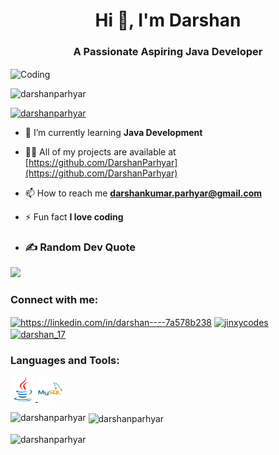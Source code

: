 

<h1 align="center">Hi 👋, I'm Darshan</h1>
<h3 align="center">A Passionate Aspiring Java Developer</h3>
<img align="center" alt="Coding" width="400" src="https://camo.githubusercontent.com/3b6ac7ffce4ad464299706cc72944505ebddf31912e2d3af4d996858e2915d37/68747470733a2f2f696d672e6574696d672e636f6d2f7468756d622f6d7369642d38343134363035362c77696474682d313230302c6865696768742d3930302c696d6773697a652d3633383035332c726573697a656d6f64652d382f32303231303730365f646576656c6f7065722d65636f6e6f6d795f30312e6a7067">

<p align="left"> <img src="https://komarev.com/ghpvc/?username=darshanparhyar&label=Profile%20views&color=0e75b6&style=flat" alt="darshanparhyar" /> </p>

<p align="left"> <a href="https://github.com/ryo-ma/github-profile-trophy"><img src="https://github-profile-trophy.vercel.app/?username=darshanparhyar" alt="darshanparhyar" /></a> </p>

- 🌱 I’m currently learning **Java Development**

- 👨‍💻 All of my projects are available at [https://github.com/DarshanParhyar](https://github.com/DarshanParhyar)

- 📫 How to reach me **darshankumar.parhyar@gmail.com**

- ⚡ Fun fact **I love coding**

- ### ✍️ Random Dev Quote
![](https://quotes-github-readme.vercel.app/api?type=horizontal&theme=radical)

<h3 align="left">Connect with me:</h3>
<p align="left">
<a href="https://linkedin.com/in/https://linkedin.com/in/darshan-︎-︎-︎-7a578b238" target="blank"><img align="center" src="https://raw.githubusercontent.com/rahuldkjain/github-profile-readme-generator/master/src/images/icons/Social/linked-in-alt.svg" alt="https://linkedin.com/in/darshan-︎-︎-︎-7a578b238" height="30" width="40" /></a>
<a href="https://www.youtube.com/c/jinxycodes" target="blank"><img align="center" src="https://raw.githubusercontent.com/rahuldkjain/github-profile-readme-generator/master/src/images/icons/Social/youtube.svg" alt="jinxycodes" height="30" width="40" /></a>
<a href="https://www.leetcode.com/darshan_17" target="blank"><img align="center" src="https://raw.githubusercontent.com/rahuldkjain/github-profile-readme-generator/master/src/images/icons/Social/leet-code.svg" alt="darshan_17" height="30" width="40" /></a>
</p>

<h3 align="left">Languages and Tools:</h3>
<p align="left"> <a href="https://www.java.com" target="_blank" rel="noreferrer"> <img src="https://raw.githubusercontent.com/devicons/devicon/master/icons/java/java-original.svg" alt="java" width="40" height="40"/> </a> <a href="https://www.mysql.com/" target="_blank" rel="noreferrer"> <img src="https://raw.githubusercontent.com/devicons/devicon/master/icons/mysql/mysql-original-wordmark.svg" alt="mysql" width="40" height="40"/> </a> </p>

<p><img align="left" src="https://github-readme-stats.vercel.app/api/top-langs?username=darshanparhyar&show_icons=true&locale=en&layout=compact" alt="darshanparhyar" /></p>

<p>&nbsp;<img align="center" src="https://github-readme-stats.vercel.app/api?username=darshanparhyar&show_icons=true&locale=en" alt="darshanparhyar" /></p>

<p><img align="center" src="https://github-readme-streak-stats.herokuapp.com/?user=darshanparhyar&" alt="darshanparhyar" /></p>

